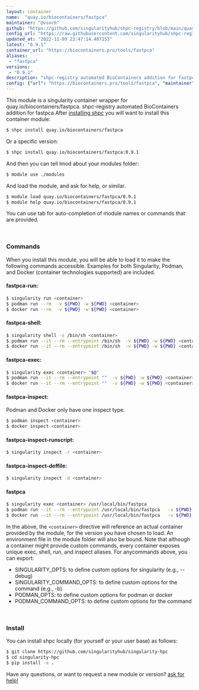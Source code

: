 ```yaml
---
layout: container
name:  "quay.io/biocontainers/fastpca"
maintainer: "@vsoch"
github: "https://github.com/singularityhub/shpc-registry/blob/main/quay.io/biocontainers/fastpca/container.yaml"
config_url: "https://raw.githubusercontent.com/singularityhub/shpc-registry/main/quay.io/biocontainers/fastpca/container.yaml"
updated_at: "2022-11-09 23:47:14.487153"
latest: "0.9.1"
container_url: "https://biocontainers.pro/tools/fastpca"
aliases:
 - "fastpca"
versions:
 - "0.9.1"
description: "shpc-registry automated BioContainers addition for fastpca"
config: {"url": "https://biocontainers.pro/tools/fastpca", "maintainer": "@vsoch", "description": "shpc-registry automated BioContainers addition for fastpca", "latest": {"0.9.1": "sha256:24440f9942ff0d5871cc1b0897a6dcb80bf40da788d07fc5bd4abe1f3ea5df05"}, "tags": {"0.9.1": "sha256:24440f9942ff0d5871cc1b0897a6dcb80bf40da788d07fc5bd4abe1f3ea5df05"}, "docker": "quay.io/biocontainers/fastpca", "aliases": {"fastpca": "/usr/local/bin/fastpca"}}
---
```


This module is a singularity container wrapper for quay.io/biocontainers/fastpca.
shpc-registry automated BioContainers addition for fastpca
After [installing shpc](#install) you will want to install this container module:


```bash
$ shpc install quay.io/biocontainers/fastpca
```

Or a specific version:

```bash
$ shpc install quay.io/biocontainers/fastpca:0.9.1
```

And then you can tell lmod about your modules folder:

```bash
$ module use ./modules
```

And load the module, and ask for help, or similar.

```bash
$ module load quay.io/biocontainers/fastpca/0.9.1
$ module help quay.io/biocontainers/fastpca/0.9.1
```

You can use tab for auto-completion of module names or commands that are provided.

<br>

### Commands

When you install this module, you will be able to load it to make the following commands accessible.
Examples for both Singularity, Podman, and Docker (container technologies supported) are included.

#### fastpca-run:

```bash
$ singularity run <container>
$ podman run --rm  -v ${PWD} -w ${PWD} <container>
$ docker run --rm  -v ${PWD} -w ${PWD} <container>
```

#### fastpca-shell:

```bash
$ singularity shell -s /bin/sh <container>
$ podman run --it --rm --entrypoint /bin/sh  -v ${PWD} -w ${PWD} <container>
$ docker run --it --rm --entrypoint /bin/sh  -v ${PWD} -w ${PWD} <container>
```

#### fastpca-exec:

```bash
$ singularity exec <container> "$@"
$ podman run --it --rm --entrypoint ""  -v ${PWD} -w ${PWD} <container> "$@"
$ docker run --it --rm --entrypoint ""  -v ${PWD} -w ${PWD} <container> "$@"
```

#### fastpca-inspect:

Podman and Docker only have one inspect type.

```bash
$ podman inspect <container>
$ docker inspect <container>
```

#### fastpca-inspect-runscript:

```bash
$ singularity inspect -r <container>
```

#### fastpca-inspect-deffile:

```bash
$ singularity inspect -d <container>
```


#### fastpca

```bash
$ singularity exec <container> /usr/local/bin/fastpca
$ podman run --it --rm --entrypoint /usr/local/bin/fastpca   -v ${PWD} -w ${PWD} <container> -c " $@"
$ docker run --it --rm --entrypoint /usr/local/bin/fastpca   -v ${PWD} -w ${PWD} <container> -c " $@"
```



In the above, the `<container>` directive will reference an actual container provided
by the module, for the version you have chosen to load. An environment file in the
module folder will also be bound. Note that although a container
might provide custom commands, every container exposes unique exec, shell, run, and
inspect aliases. For anycommands above, you can export:

 - SINGULARITY_OPTS: to define custom options for singularity (e.g., --debug)
 - SINGULARITY_COMMAND_OPTS: to define custom options for the command (e.g., -b)
 - PODMAN_OPTS: to define custom options for podman or docker
 - PODMAN_COMMAND_OPTS: to define custom options for the command

<br>

### Install

You can install shpc locally (for yourself or your user base) as follows:

```bash
$ git clone https://github.com/singularityhub/singularity-hpc
$ cd singularity-hpc
$ pip install -e .
```

Have any questions, or want to request a new module or version? [ask for help!](https://github.com/singularityhub/singularity-hpc/issues)